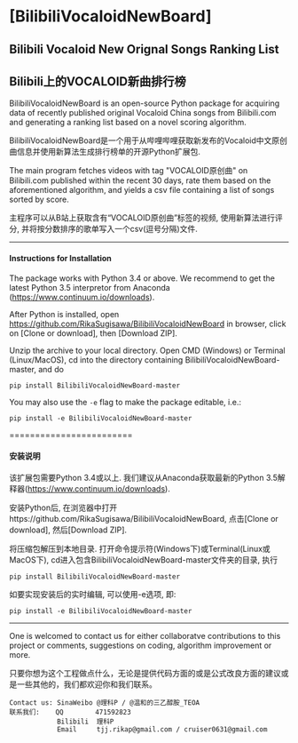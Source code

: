 # [BilibiliVocaloidNewBoard]
## Bilibili Vocaloid New Orignal Songs Ranking List
## Bilibili上的VOCALOID新曲排行榜

  BilibiliVocaloidNewBoard is an open-source Python package for acquiring data of recently published original Vocaloid China songs from Bilibili.com and generating a ranking list based on a novel scoring algorithm.

  BilibiliVocaloidNewBoard是一个用于从哔哩哔哩获取新发布的Vocaloid中文原创曲信息并使用新算法生成排行榜单的开源Python扩展包.


  The main program fetches videos with tag "VOCALOID原创曲" on Bilibili.com published within the recent 30 days, rate them based on the aforementioned algorithm, and yields a csv file containing a list of songs sorted by score.

  主程序可以从B站上获取含有“VOCALOID原创曲”标签的视频, 使用新算法进行评分, 并将按分数排序的歌单写入一个csv(逗号分隔)文件.

------------------------

####  Instructions for Installation

  The package works with Python 3.4 or above. We recommend to get the latest Python 3.5 interpretor from Anaconda (https://www.continuum.io/downloads).

  After Python is installed, open https://github.com/RikaSugisawa/BilibiliVocaloidNewBoard in browser, click on [Clone or download], then [Download ZIP].

  Unzip the archive to your local directory. Open CMD (Windows) or Terminal (Linux/MacOS), cd into the directory containing BilibiliVocaloidNewBoard-master, and do

  `pip install BilibiliVocaloidNewBoard-master`

  You may also use the `-e` flag to make the package editable, i.e.:

  `pip install -e BilibiliVocaloidNewBoard-master`

========================

####  安装说明

  该扩展包需要Python 3.4或以上. 我们建议从Anaconda获取最新的Python 3.5解释器(https://www.continuum.io/downloads).

  安装Python后, 在浏览器中打开https://github.com/RikaSugisawa/BilibiliVocaloidNewBoard, 点击[Clone or download], 然后[Download ZIP].

  将压缩包解压到本地目录. 打开命令提示符(Windows下)或Terminal(Linux或MacOS下), cd进入包含BilibiliVocaloidNewBoard-master文件夹的目录, 执行

  `pip install BilibiliVocaloidNewBoard-master`

  如要实现安装后的实时编辑, 可以使用-e选项, 即:

  `pip install -e BilibiliVocaloidNewBoard-master`

------------------------

  One is welcomed to contact us for either collaboratve contributions to this project or comments, suggestions on coding, algorithm improvement or more.

  只要你想为这个工程做点什么，无论是提供代码方面的或是公式改良方面的建议或是一些其他的，我们都欢迎你和我们联系。

    Contact us: SinaWeibo @理科P / @温和的三乙醇胺_TEOA
    联系我们:    QQ        471592823
                Bilibili  理科P
                Email     tjj.rikap@gmail.com / cruiser0631@gmail.com
